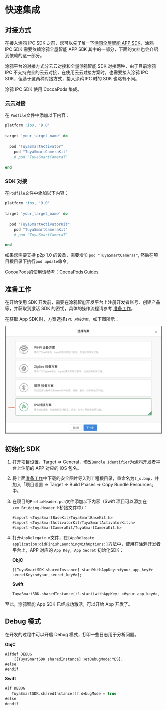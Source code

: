 # 快速集成

## 对接方式

在接入涂鸦 IPC SDK 之前，您可以先了解一下[涂鸦全屋智能 APP SDK](https://tuyainc.github.io/tuyasmart_home_ios_sdk_doc/zh-hans/)，涂鸦 IPC SDK 需要依赖涂鸦全屋智能 APP SDK 其中的一部分，下面的文档也会介绍到依赖的这一部分。

涂鸦平台的对接方式分云云对接和全量涂鸦智能 SDK 对接两种，由于目前涂鸦 IPC 不支持完全的云云对接，在使用云云对接方案时，也需要接入涂鸦 IPC SDK，但基于这两种对接方式，接入涂鸦 IPC 时的 SDK 也略有不同。

涂鸦 IPC SDK 使用 CocoaPods 集成。

### 云云对接

在 ```Podfile```文件中添加以下内容：

```ruby
platform :ios, '9.0'

target 'your_target_name' do

  pod "TuyaSmartActivator"
	pod "TuyaSmartCameraKit"
	# pod "TuyaSmartCameraT"

end
```

### SDK 对接

在```Podfile```文件中添加以下内容：

```ruby
platform :ios, '9.0'

target 'your_target_name' do

  pod "TuyaSmartActivatorKit"
	pod "TuyaSmartCameraKit"
	# pod "TuyaSmartCameraT"

end
```

如果您需要支持 p2p 1.0 的设备，需要增加 ```pod "TuyaSmartCameraT"```, 然后在项目根目录下执行```pod update```命令。

CocoaPods的使用请参考：[CocoaPods Guides](https://guides.cocoapods.org/)

## 准备工作

在开始使用 SDK 开发前，需要在涂鸦智能开发平台上注册开发者账号、创建产品等，并获取到激活 SDK 的密钥，具体的操作流程请参考 [准备工作](https://tuyainc.github.io/tuyasmart_home_ios_sdk_doc/zh-hans/resource/Preparation.html)。

在获取 App SDK 时，方案选择`IPC 对接方案`，如下图所示：

<img src="./images/options.jpg" alt="选择方案" style="zoom:50%;" />

## 初始化 SDK

1. 打开项目设置，Target => General，修改```Bundle Identifier```为涂鸦开发者平台上注册的 APP 对应的 iOS 包名。

2. 将上面[准备工作](https://tuyainc.github.io/tuyasmart_home_ios_sdk_doc/zh-hans/resource/Preparation.html)中下载的安全图片导入到工程根目录，重命名为```t_s.bmp```，并加入「项目设置 => Target => Build Phases => Copy Bundle Resources」中。

3. 在项目的```PrefixHeader.pch```文件添加以下内容（Swift 项目可以添加在```xxx_Bridging-Header.h```桥接文件中）：

   ```objc
   #import <TuyaSmartBaseKit/TuyaSmartBaseKit.h>
   #import <TuyaSmartActivatorKit/TuyaSmartActivatorKit.h>
   #import <TuyaSmartCameraKit/TuyaSmartCameraKit.h>
   ```

4. 打开`AppDelegate.m`文件，在`[AppDelegate application:didFinishLaunchingWithOptions:]`方法中，使用在涂鸦开发者平台上，APP 对应的 `App Key`，`App Secret` 初始化SDK：

   __ObjC__

   ```objc
   [[TuyaSmartSDK sharedInstance] startWithAppKey:<#your_app_key#> secretKey:<#your_secret_key#>];
   ```

   __Swift__

   ```swift
   TuyaSmartSDK.sharedInstance()?.start(withAppKey: <#your_app_key#>, secretKey: <#your_secret_key#>)
   ```

至此，涂鸦智能 App SDK 已经成功激活，可以开始 App 开发了。

## Debug 模式

在开发的过程中可以开启 Debug 模式，打印一些日志用于分析问题。

__ObjC__

```objc
#ifdef DEBUG
    [[TuyaSmartSDK sharedInstance] setDebugMode:YES];
#else
#endif
```

__Swift__

```swift
#if DEBUG
   TuyaSmartSDK.sharedInstance()?.debugMode = true
#else
#endif

```

